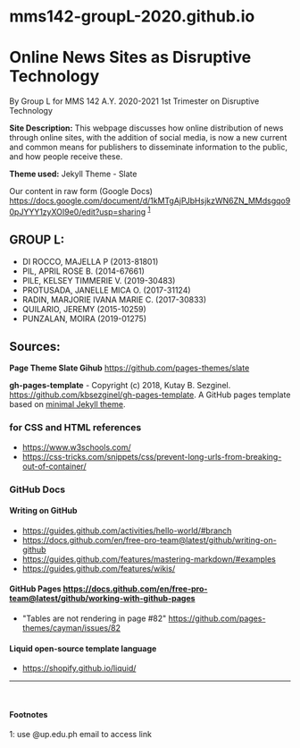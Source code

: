 # mms142-groupL-2020.github.io

# Online News Sites as Disruptive Technology
By Group L for MMS 142 A.Y. 2020-2021 1st Trimester on Disruptive Technology

**Site Description:** This webpage discusses how online distribution of news through online sites, with the addition of social media, is now a new current and common means for publishers to disseminate information to the public, and how people receive these.

**Theme used:** Jekyll Theme - Slate

Our content in raw form (Google Docs) https://docs.google.com/document/d/1kMTgAjPJbHsjkzWN6ZN_MMdsgqo90pJYYY1zyXOI9e0/edit?usp=sharing <sup>[1](#myfootnote1)</sup>

## GROUP L:
- DI ROCCO, MAJELLA P (2013-81801)
- PIL, APRIL ROSE B. (2014-67661)
- PILE, KELSEY TIMMERIE V. (2019-30483)
- PROTUSADA, JANELLE MICA O. (2017-31124)
- RADIN, MARJORIE IVANA MARIE C. (2017-30833)
- QUILARIO, JEREMY (2015-10259)
- PUNZALAN, MOIRA (2019-01275)

## Sources:
**Page Theme Slate Gihub** https://github.com/pages-themes/slate

**gh-pages-template** - Copyright (c) 2018, Kutay B. Sezginel. https://github.com/kbsezginel/gh-pages-template. A GitHub pages template based on [minimal Jekyll theme](https://github.com/pages-themes/minimal).

### for CSS and HTML references
- https://www.w3schools.com/
- https://css-tricks.com/snippets/css/prevent-long-urls-from-breaking-out-of-container/

### GitHub Docs
#### Writing on GitHub
- https://guides.github.com/activities/hello-world/#branch
- https://docs.github.com/en/free-pro-team@latest/github/writing-on-github
- https://guides.github.com/features/mastering-markdown/#examples
- https://guides.github.com/features/wikis/

#### GitHub Pages https://docs.github.com/en/free-pro-team@latest/github/working-with-github-pages
- "Tables are not rendering in page #82" https://github.com/pages-themes/cayman/issues/82

#### Liquid open-source template language
- https://shopify.github.io/liquid/

***
<br/>

#### Footnotes
<a name="myfootnote1">1</a>: use @up.edu.ph email to access link
